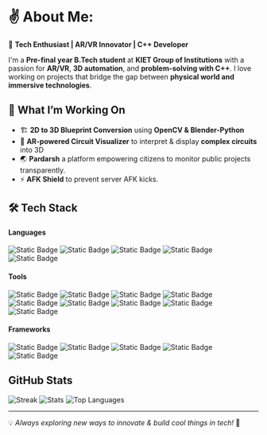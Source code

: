 # ✌️ About Me: 

🚀 **Tech Enthusiast | AR/VR Innovator | C++ Developer**  

I'm a **Pre-final year B.Tech student** at **KIET Group of Institutions** with a passion for **AR/VR**, **3D automation**, and **problem-solving with C++**. I love working on projects that bridge the gap between **physical world and immersive technologies**.  


## 🔹 What I’m Working On  
- 🏗 **2D to 3D Blueprint Conversion** using **OpenCV & Blender-Python**  
- 🔬 **AR-powered Circuit Visualizer** to interpret & display **complex circuits** into 3D 
- 🌏 **Pardarsh** a platform empowering citizens to monitor public projects transparently.
- ⚡ **AFK Shield** to prevent server AFK kicks.


## 🛠️ Tech Stack  
#### Languages
![Static Badge](https://img.shields.io/badge/c%2B%2B-c%2B%2B?style=for-the-badge&logo=cplusplus&logoSize=auto&labelColor=%23273948&color=%23273948&logoColor=%233da37a)
![Static Badge](https://img.shields.io/badge/python-python?style=for-the-badge&logo=python&logoSize=auto&labelColor=%23273948&color=%23273948&logoColor=%233da37a)
![Static Badge](https://img.shields.io/badge/html5-html5?style=for-the-badge&logo=html5&logoColor=%233da37a&logoSize=auto&labelColor=%23273948&color=%23273948)
![Static Badge](https://img.shields.io/badge/css3-css3?style=for-the-badge&logo=css3&logoColor=%233da37a&logoSize=auto&labelColor=%23273948&color=%23273948)
![Static Badge](https://img.shields.io/badge/javascript-javascript?style=for-the-badge&logo=javascript&logoColor=%233da37a&logoSize=auto&labelColor=%23273948&color=%23273948)

#### Tools
![Static Badge](https://img.shields.io/badge/blender-blender?style=for-the-badge&logo=blender&logoSize=auto&labelColor=%23273948&color=%23273948&logoColor=%233da37a)
![Static Badge](https://img.shields.io/badge/unity-unity?style=for-the-badge&logo=unity&logoSize=auto&labelColor=%23273948&color=%23273948&logoColor=%233da37a)
![Static Badge](https://img.shields.io/badge/figma-figma?style=for-the-badge&logo=figma&logoSize=auto&labelColor=%23273948&color=%23273948&logoColor=%233da37a)
![Static Badge](https://img.shields.io/badge/git-git?style=for-the-badge&logo=git&logoSize=auto&labelColor=%23273948&color=%23273948&logoColor=%233da37a)
![Static Badge](https://img.shields.io/badge/github-github?style=for-the-badge&logo=github&logoSize=auto&labelColor=%23273948&color=%23273948&logoColor=%233da37a)
![Static Badge](https://img.shields.io/badge/opencv-opencv?style=for-the-badge&logo=opencv&logoSize=auto&labelColor=%23273948&color=%23273948&logoColor=%233da37a)
![Static Badge](https://img.shields.io/badge/mongodb-mongodb?style=for-the-badge&logo=mongodb&logoSize=auto&labelColor=%23273948&color=%23273948&logoColor=%233da37a)
![Static Badge](https://img.shields.io/badge/vite-vite?style=for-the-badge&logo=vite&logoSize=auto&labelColor=%23273948&color=%23273948&logoColor=%233da37a)
![Static Badge](https://img.shields.io/badge/playcanvas-playcanvas?style=for-the-badge&logo=playcanvas&logoSize=auto&labelColor=%23273948&color=%23273948&logoColor=%233da37a)

#### Frameworks
![Static Badge](https://img.shields.io/badge/tailwindcss-tailwindcss?style=for-the-badge&logo=tailwindcss&logoSize=auto&labelColor=%23273948&color=%23273948&logoColor=%233da37a)
![Static Badge](https://img.shields.io/badge/react-react?style=for-the-badge&logo=react&logoSize=auto&labelColor=%23273948&color=%23273948&logoColor=%233da37a)
![Static Badge](https://img.shields.io/badge/aframe-aframe?style=for-the-badge&logo=aframe&logoSize=auto&labelColor=%23273948&color=%23273948&logoColor=%233da37a)
![Static Badge](https://img.shields.io/badge/bootstrap-bootstrap?style=for-the-badge&logo=bootstrap&logoColor=%233da37a&logoSize=auto&labelColor=%23273948&color=%23273948)
![Static Badge](https://img.shields.io/badge/flutter-flutter?style=for-the-badge&logo=flutter&logoSize=auto&labelColor=%23273948&color=%23273948&logoColor=%233da37a)

## GitHub Stats
<img src="https://streak-stats.demolab.com?user=sarvinshrivastava&theme=vue-dark&hide_border=true" alt="Streak">
<img src="https://github-readme-stats.vercel.app/api?username=sarvinshrivastava&theme=vue-dark&show_icons=true&hide_border=true&count_private=true" alt="Stats">
<img src="https://github-readme-stats.vercel.app/api/top-langs/?username=sarvinshrivastava&theme=vue-dark&show_icons=true&hide_border=true&layout=compact" alt="Top Languages">


---
💡 *Always exploring new ways to innovate & build cool things in tech!* 🚀  
